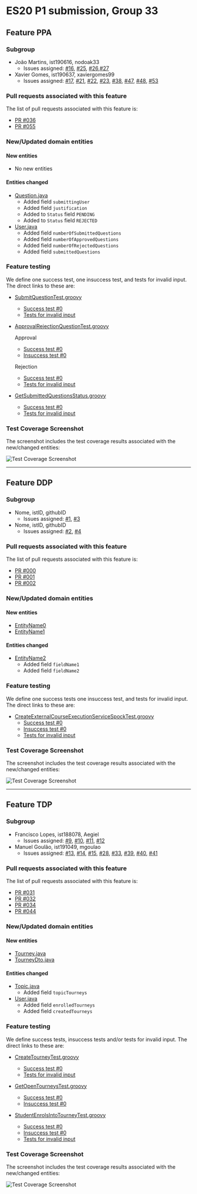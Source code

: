 # ES20 P1 submission, Group 33

## Feature PPA

### Subgroup
 - João Martins, ist190616, nodoak33
   + Issues assigned: [#16](https://github.com/tecnico-softeng/es20tg_33-project/issues/16), [#25](https://github.com/tecnico-softeng/es20tg_33-project/issues/25), [#26](https://github.com/tecnico-softeng/es20tg_33-project/issues/26),[#27](https://github.com/tecnico-softeng/es20tg_33-project/issues/27)
 - Xavier Gomes, ist190637, xaviergomes99
   + Issues assigned: [#17](https://github.com/tecnico-softeng/es20tg_33-project/issues/17), [#21](https://github.com/tecnico-softeng/es20tg_33-project/issues/21), [#22](https://github.com/tecnico-softeng/es20tg_33-project/issues/22), [#23](https://github.com/tecnico-softeng/es20tg_33-project/issues/23), [#38](https://github.com/tecnico-softeng/es20tg_33-project/issues/38), [#47](https://github.com/tecnico-softeng/es20tg_33-project/issues/47),  [#48](https://github.com/tecnico-softeng/es20tg_33-project/issues/48),  [#53](https://github.com/tecnico-softeng/es20tg_33-project/issues/53)
 
### Pull requests associated with this feature

The list of pull requests associated with this feature is:

 - [PR #036](https://github.com/tecnico-softeng/es20tg_33-project/pull/36)
 - [PR #055](https://github.com/tecnico-softeng/es20tg_33-project/pull/55)


### New/Updated domain entities

#### New entities
 - No new entities

#### Entities changed
 - [Question.java](https://github.com/tecnico-softeng/es20tg_33-project/blob/develop/backend/src/main/java/pt/ulisboa/tecnico/socialsoftware/tutor/question/domain/Question.java)
   + Added field `submittingUser`
   + Added field `justification`
   + Added to `Status` field  `PENDING`
   + Added to `Status` field  `REJECTED`
 - [User.java](https://github.com/tecnico-softeng/es20tg_33-project/blob/develop/backend/src/main/java/pt/ulisboa/tecnico/socialsoftware/tutor/user/User.java)
   + Added field `numberOfSubmittedQuestions`
   + Added field `numberOfApprovedQuestions`
   + Added field `numberOfRejectedQuestions`
   + Added field `submittedQuestions`
 
### Feature testing

We define one success test, one insuccess test, and tests for invalid input. The direct links to these are:

 - [SubmitQuestionTest.groovy](https://github.com/tecnico-softeng/es20tg_33-project/blob/develop/backend/src/test/groovy/pt/ulisboa/tecnico/socialsoftware/tutor/question/service/SubmitQuestionTest.groovy)
    + [Success test #0](https://github.com/tecnico-softeng/es20tg_33-project/blob/develop/backend/src/test/groovy/pt/ulisboa/tecnico/socialsoftware/tutor/question/service/SubmitQuestionTest.groovy#L58)
    + [Tests for invalid input](https://github.com/tecnico-softeng/es20tg_33-project/blob/develop/backend/src/test/groovy/pt/ulisboa/tecnico/socialsoftware/tutor/question/service/SubmitQuestionTest.groovy#L103)

 - [ApprovalRejectionQuestionTest.groovy](https://github.com/tecnico-softeng/es20tg_33-project/blob/develop/backend/src/test/groovy/pt/ulisboa/tecnico/socialsoftware/tutor/question/service/ApprovalRejectionQuestionTest.groovy)
 
    Approval
    + [Success test #0](https://github.com/tecnico-softeng/es20tg_33-project/blob/develop/backend/src/test/groovy/pt/ulisboa/tecnico/socialsoftware/tutor/question/service/ApprovalRejectionQuestionTest.groovy#L64)
    + [Insuccess test #0](https://github.com/tecnico-softeng/es20tg_33-project/blob/develop/backend/src/test/groovy/pt/ulisboa/tecnico/socialsoftware/tutor/question/service/ApprovalRejectionQuestionTest.groovy#L144)
   
    Rejection
    + [Success test #0](https://github.com/tecnico-softeng/es20tg_33-project/blob/develop/backend/src/test/groovy/pt/ulisboa/tecnico/socialsoftware/tutor/question/service/ApprovalRejectionQuestionTest.groovy#L79)
    + [Tests for invalid input](https://github.com/tecnico-softeng/es20tg_33-project/blob/develop/backend/src/test/groovy/pt/ulisboa/tecnico/socialsoftware/tutor/question/service/ApprovalRejectionQuestionTest.groovy#L110)
    
 - [GetSubmittedQuestionsStatus.groovy](https://github.com/tecnico-softeng/es20tg_33-project/blob/develop/backend/src/test/groovy/pt/ulisboa/tecnico/socialsoftware/tutor/user/domain/user/GetSubmittedQuestionsStatus.groovy)
    + [Success test #0](https://github.com/tecnico-softeng/es20tg_33-project/blob/develop/backend/src/test/groovy/pt/ulisboa/tecnico/socialsoftware/tutor/user/domain/user/GetSubmittedQuestionsStatus.groovy#L47)
    + [Tests for invalid input](https://github.com/tecnico-softeng/es20tg_33-project/blob/develop/backend/src/test/groovy/pt/ulisboa/tecnico/socialsoftware/tutor/user/domain/user/GetSubmittedQuestionsStatus.groovy#L79)

### Test Coverage Screenshot

The screenshot includes the test coverage results associated with the new/changed entities:

![Test Coverage Screenshot](https://github.com/tecnico-softeng/es20tg_33-project/blob/add-P1.md/backend/assets/img/PpA-Coverage.png)

---

## Feature DDP

### Subgroup
 - Nome, istID, githubID
   + Issues assigned: [#1](https://github.com), [#3](https://github.com)
 - Nome, istID, githubID
   + Issues assigned: [#2](https://github.com), [#4](https://github.com)
 
### Pull requests associated with this feature

The list of pull requests associated with this feature is:

 - [PR #000](https://github.com)
 - [PR #001](https://github.com)
 - [PR #002](https://github.com)


### New/Updated domain entities

#### New entities
 - [EntityName0](https://github.com)
 - [EntityName1](https://github.com)

#### Entities changed
 - [EntityName2](https://github.com)
   + Added field `fieldName1`
   + Added field `fieldName2`
 
### Feature testing

We define one success tests one insuccess test, and tests for invalid input. The direct links to these are:

 - [CreateExternalCourseExecutionServiceSpockTest.groovy](https://github.com/socialsoftware/quizzes-tutor/blob/31ba9bd5f5ddcbab61f1c4b2daca7331ad099f98/backend/src/test/groovy/pt/ulisboa/tecnico/socialsoftware/tutor/administration/service/CreateExternalCourseExecutionServiceSpockTest.groovy)
    + [Success test #0](https://github.com/socialsoftware/quizzes-tutor/blob/31ba9bd5f5ddcbab61f1c4b2daca7331ad099f98/backend/src/test/groovy/pt/ulisboa/tecnico/socialsoftware/tutor/administration/service/CreateExternalCourseExecutionServiceSpockTest.groovy#L39)
    + [Insuccess test #0](https://github.com/socialsoftware/quizzes-tutor/blob/31ba9bd5f5ddcbab61f1c4b2daca7331ad099f98/backend/src/test/groovy/pt/ulisboa/tecnico/socialsoftware/tutor/administration/service/CreateExternalCourseExecutionServiceSpockTest.groovy#L104)
    + [Tests for invalid input](https://github.com/socialsoftware/quizzes-tutor/blob/31ba9bd5f5ddcbab61f1c4b2daca7331ad099f98/backend/src/test/groovy/pt/ulisboa/tecnico/socialsoftware/tutor/administration/service/CreateExternalCourseExecutionServiceSpockTest.groovy#L145)


### Test Coverage Screenshot

The screenshot includes the test coverage results associated with the new/changed entities:

![Test Coverage Screenshot](https://web.tecnico.ulisboa.pt/~joaofernandoferreira/1920/ES/coverage_ex1.png)


---


## Feature TDP

### Subgroup
 - Francisco Lopes, ist188078, Aegiel
   + Issues assigned: [#9](https://github.com/tecnico-softeng/es20tg_33-project/issues/9), [#10](https://github.com/tecnico-softeng/es20tg_33-project/issues/10), [#11](https://github.com/tecnico-softeng/es20tg_33-project/issues/11), [#12](https://github.com/tecnico-softeng/es20tg_33-project/issues/12)
 - Manuel Goulão, ist191049, mgoulao
   + Issues assigned: [#13](https://github.com/tecnico-softeng/es20tg_33-project/issues/13), [#14](https://github.com/tecnico-softeng/es20tg_33-project/issues/14), [#15](https://github.com/tecnico-softeng/es20tg_33-project/issues/15), [#28](https://github.com/tecnico-softeng/es20tg_33-project/issues/28), [#33](https://github.com/tecnico-softeng/es20tg_33-project/issues/33), [#39](https://github.com/tecnico-softeng/es20tg_33-project/issues/39), [#40](https://github.com/tecnico-softeng/es20tg_33-project/issues/40), [#41](https://github.com/tecnico-softeng/es20tg_33-project/issues/41)

### Pull requests associated with this feature

The list of pull requests associated with this feature is:

 - [PR #031](https://github.com/tecnico-softeng/es20tg_33-project/pull/31)
 - [PR #032](https://github.com/tecnico-softeng/es20tg_33-project/pull/32)
 - [PR #034](https://github.com/tecnico-softeng/es20tg_33-project/pull/34)
 - [PR #044](https://github.com/tecnico-softeng/es20tg_33-project/pull/44)

### New/Updated domain entities

#### New entities
 - [Tourney.java](https://github.com/tecnico-softeng/es20tg_33-project/blob/develop/backend/src/main/java/pt/ulisboa/tecnico/socialsoftware/tutor/tourney/Tourney.java)
 - [TourneyDto.java](https://github.com/tecnico-softeng/es20tg_33-project/blob/develop/backend/src/main/java/pt/ulisboa/tecnico/socialsoftware/tutor/tourney/TourneyDto.java)

#### Entities changed
 - [Topic.java](https://github.com/tecnico-softeng/es20tg_33-project/blob/develop/backend/src/main/java/pt/ulisboa/tecnico/socialsoftware/tutor/question/domain/Topic.java)
   + Added field `topicTourneys`
 - [User.java](https://github.com/tecnico-softeng/es20tg_33-project/blob/develop/backend/src/main/java/pt/ulisboa/tecnico/socialsoftware/tutor/user/User.java)
   + Added field `enrolledTourneys`
   + Added field `createdTourneys`
 
### Feature testing

We define success tests, insuccess tests and/or tests for invalid input. The direct links to these are:

 - [CreateTourneyTest.groovy](https://github.com/tecnico-softeng/es20tg_33-project/blob/develop/backend/src/test/groovy/pt/ulisboa/tecnico/socialsoftware/tutor/tourney/service/CreateTourneyTest.groovy)
    + [Success test #0](https://github.com/tecnico-softeng/es20tg_33-project/blob/cd0d1197f7cb41bbd7838299079d4405bbc33a2a/backend/src/test/groovy/pt/ulisboa/tecnico/socialsoftware/tutor/tourney/service/CreateTourneyTest.groovy#L58)
    + [Tests for invalid input](https://github.com/tecnico-softeng/es20tg_33-project/blob/cd0d1197f7cb41bbd7838299079d4405bbc33a2a/backend/src/test/groovy/pt/ulisboa/tecnico/socialsoftware/tutor/tourney/service/CreateTourneyTest.groovy#L78)

 - [GetOpenTourneysTest.groovy](https://github.com/tecnico-softeng/es20tg_33-project/blob/develop/backend/src/test/groovy/pt/ulisboa/tecnico/socialsoftware/tutor/tourney/service/GetOpenTourneysTest.groovy)
    + [Success test #0](https://github.com/tecnico-softeng/es20tg_33-project/blob/cd0d1197f7cb41bbd7838299079d4405bbc33a2a/backend/src/test/groovy/pt/ulisboa/tecnico/socialsoftware/tutor/tourney/service/GetOpenTourneysTest.groovy#L35)
    + [Insuccess test #0](https://github.com/tecnico-softeng/es20tg_33-project/blob/cd0d1197f7cb41bbd7838299079d4405bbc33a2a/backend/src/test/groovy/pt/ulisboa/tecnico/socialsoftware/tutor/tourney/service/GetOpenTourneysTest.groovy#L27)

 - [StudentEnrolsIntoTourneyTest.groovy](https://github.com/tecnico-softeng/es20tg_33-project/blob/develop/backend/src/test/groovy/pt/ulisboa/tecnico/socialsoftware/tutor/tourney/service/StudentEnrolsIntoTourneyTest.groovy)
    + [Success test #0](https://github.com/tecnico-softeng/es20tg_33-project/blob/cd0d1197f7cb41bbd7838299079d4405bbc33a2a/backend/src/test/groovy/pt/ulisboa/tecnico/socialsoftware/tutor/tourney/service/StudentEnrolsIntoTourneyTest.groovy#L68)
    + [Insuccess test #0](https://github.com/tecnico-softeng/es20tg_33-project/blob/cd0d1197f7cb41bbd7838299079d4405bbc33a2a/backend/src/test/groovy/pt/ulisboa/tecnico/socialsoftware/tutor/tourney/service/StudentEnrolsIntoTourneyTest.groovy#L83)
    + [Tests for invalid input](https://github.com/tecnico-softeng/es20tg_33-project/blob/cd0d1197f7cb41bbd7838299079d4405bbc33a2a/backend/src/test/groovy/pt/ulisboa/tecnico/socialsoftware/tutor/tourney/service/StudentEnrolsIntoTourneyTest.groovy#L113)

### Test Coverage Screenshot

The screenshot includes the test coverage results associated with the new/changed entities:

![Test Coverage Screenshot](https://github.com/tecnico-softeng/es20tg_33-project/blob/add-P1.md/backend/assets/img/TdP-Coverage.png)

